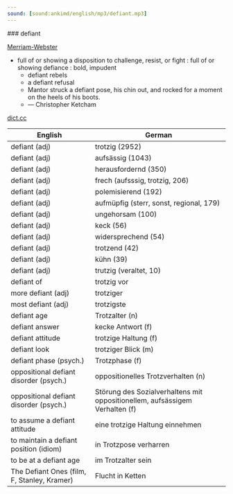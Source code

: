 ```yaml
---
sound: [sound:ankimd/english/mp3/defiant.mp3]
---
```


\### defiant

[Merriam-Webster](https://www.merriam-webster.com/dictionary/defiant)

- full of or showing a disposition to challenge, resist, or fight : full of or showing defiance : bold, impudent
    - defiant rebels
    - a defiant refusal
    - Mantor struck a defiant pose, his chin out, and rocked for a moment on the heels of his boots.
    - — Christopher Ketcham

[dict.cc](https://www.dict.cc/defiant)

| English        | German       |
| -------------- | ------------ |
| defiant (adj) | trotzig (2952) |
| defiant (adj) | aufsässig (1043) |
| defiant (adj) | herausfordernd (350) |
| defiant (adj) | frech (aufsssig, trotzig, 206) |
| defiant (adj) | polemisierend (192) |
| defiant (adj) | aufmüpfig (sterr, sonst, regional, 179) |
| defiant (adj) | ungehorsam (100) |
| defiant (adj) | keck (56) |
| defiant (adj) | widersprechend (54) |
| defiant (adj) | trotzend (42) |
| defiant (adj) | kühn (39) |
| defiant (adj) | trutzig (veraltet, 10) |
| defiant of | trotzig vor |
| more defiant (adj) | trotziger |
| most defiant (adj) | trotzigste |
| defiant age | Trotzalter (n) |
| defiant answer | kecke Antwort (f) |
| defiant attitude | trotzige Haltung (f) |
| defiant look | trotziger Blick (m) |
| defiant phase (psych.) | Trotzphase (f) |
| oppositional defiant disorder <ODD> (psych.) | oppositionelles Trotzverhalten (n) |
| oppositional defiant disorder <ODD> (psych.) | Störung des Sozialverhaltens mit oppositionellem, aufsässigem Verhalten (f) |
| to assume a defiant attitude | eine trotzige Haltung einnehmen |
| to maintain a defiant position (idiom) | in Trotzpose verharren |
| to be at a defiant age | im Trotzalter sein |
| The Defiant Ones (film, F, Stanley, Kramer) | Flucht in Ketten |
